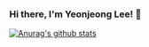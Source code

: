 ### Hi there, I'm Yeonjeong Lee! 👋

 [![Anurag's github stats](https://github-readme-stats.vercel.app/api?username=YeonJeongLee00)](https://github.com/anuraghazra/github-readme-stats)
